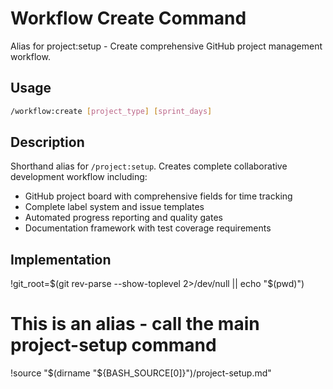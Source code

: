 # Workflow Create Command

Alias for project:setup - Create comprehensive GitHub project management workflow.

## Usage

```bash
/workflow:create [project_type] [sprint_days]
```

## Description

Shorthand alias for `/project:setup`. Creates complete collaborative development workflow including:

- GitHub project board with comprehensive fields for time tracking
- Complete label system and issue templates  
- Automated progress reporting and quality gates
- Documentation framework with test coverage requirements

## Implementation

!git_root=$(git rev-parse --show-toplevel 2>/dev/null || echo "$(pwd)")

# This is an alias - call the main project-setup command
!source "$(dirname "${BASH_SOURCE[0]}")/project-setup.md"